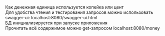 Как денежная единица используется копейка или цент<br>
Для удобства чтения и тестирования запросов можно использовать swagger-ui: localhost:8080/swagger-ui.html<br>
БД инициализируется при запуске приложения<br>
Прочитать всё содержимое можно get-запросом localhost:8080/money